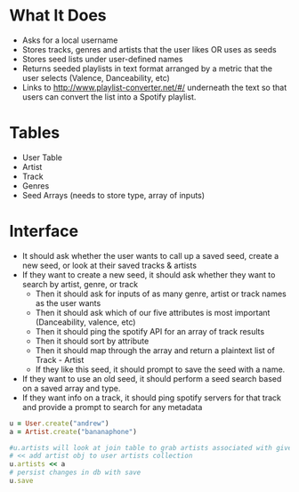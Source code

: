 # What It Does

- Asks for a local username
- Stores tracks, genres and artists that the user likes OR uses as seeds
- Stores seed lists under user-defined names
- Returns seeded playlists in text format arranged by a metric that the user selects (Valence, Danceability, etc)
- Links to http://www.playlist-converter.net/#/ underneath the text so that users can convert the list into a Spotify playlist.

# Tables
- User Table
- Artist
- Track
- Genres
- Seed Arrays (needs to store type, array of inputs)

# Interface
- It should ask whether the user wants to call up a saved seed, create a new seed, or look at their saved tracks & artists
- If they want to create a new seed, it should ask whether they want to search by artist, genre, or track
  - Then it should ask for inputs of as many genre, artist or track names as the user wants
  - Then it should ask which of our five attributes is most important (Danceability, valence, etc)
  - Then it should ping the spotify API for an array of track results
  - Then it should sort by attribute
  - Then it should map through the array and return a plaintext list of Track - Artist
  - If they like this seed, it should prompt to save the seed with a name.
- If they want to use an old seed, it should perform a seed search based on a saved array and type.
- If they want info on a track, it should ping spotify servers for that track and provide a prompt to search for any metadata


```ruby
u = User.create("andrew")
a = Artist.create("bananaphone")

#u.artists will look at join table to grab artists associated with given user
# << add artist obj to user artists collection
u.artists << a
# persist changes in db with save
u.save
```
